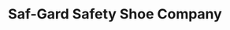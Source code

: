 ---
title: "Saf-Gard Safety Shoe Company"
url: /allentown/saf-gard-safety-shoe-company/
shop: shoes
---